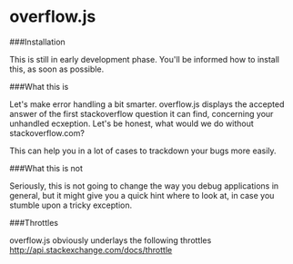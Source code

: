 overflow.js
===========

###Installation

This is still in early development phase. You'll be informed how to install this, as soon as possible.

###What this is

Let's make error handling a bit smarter. overflow.js displays the accepted answer of the first stackoverflow question it can find, concerning your unhandled ecxeption. Let's be honest, what would we do without stackoverflow.com?

This can help you in a lot of cases to trackdown your bugs more easily.

###What this is not

Seriously, this is not going to change the way you debug applications in general, but it might give you a quick hint where to look at, in case you stumble upon a tricky exception.

###Throttles

overflow.js obviously underlays the following throttles http://api.stackexchange.com/docs/throttle
